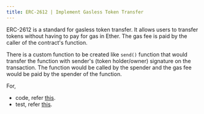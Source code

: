 ```yaml
---
title: ERC-2612 | Implement Gasless Token Transfer
---
```


ERC-2612 is a standard for gasless token transfer. It allows users to transfer tokens without having to pay for gas in Ether. The gas fee is paid by the caller of the contract's function.

There is a custom function to be created like `send()` function that would transfer the function with sender's (token holder/owner) signature on the transaction. The function would be called by the spender and the gas fee would be paid by the spender of the function.

For,

- code, refer [this](../../sc-sol-foundry/src/GaslessTokenTransfer.sol).
- test, refer [this](../../sc-sol-foundry/test/GaslessTokenTransfer.t.sol).
